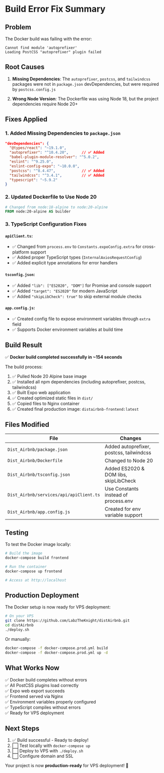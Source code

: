 # Build Error Fix Summary

## Problem
The Docker build was failing with the error:
```
Cannot find module 'autoprefixer'
Loading PostCSS "autoprefixer" plugin failed
```

## Root Causes

1. **Missing Dependencies**: The `autoprefixer`, `postcss`, and `tailwindcss` packages were not in `package.json` devDependencies, but were required by `postcss.config.js`

2. **Wrong Node Version**: The Dockerfile was using Node 18, but the project dependencies require Node 20+

## Fixes Applied

### 1. Added Missing Dependencies to `package.json`
```json
"devDependencies": {
  "@types/react": "~19.1.0",
  "autoprefixer": "^10.4.20",      // ✅ Added
  "babel-plugin-module-resolver": "^5.0.2",
  "eslint": "^9.25.0",
  "eslint-config-expo": "~10.0.0",
  "postcss": "^8.4.47",            // ✅ Added
  "tailwindcss": "^3.4.1",         // ✅ Added
  "typescript": "~5.9.2"
}
```

### 2. Updated Dockerfile to Use Node 20
```dockerfile
# Changed from node:18-alpine to node:20-alpine
FROM node:20-alpine AS builder
```

### 3. TypeScript Configuration Fixes

#### `apiClient.ts`:
- ✅ Changed from `process.env` to `Constants.expoConfig.extra` for cross-platform support
- ✅ Added proper TypeScript types (`InternalAxiosRequestConfig`)
- ✅ Added explicit type annotations for error handlers

#### `tsconfig.json`:
- ✅ Added `"lib": ["ES2020", "DOM"]` for Promise and console support
- ✅ Added `"target": "ES2020"` for modern JavaScript
- ✅ Added `"skipLibCheck": true"` to skip external module checks

#### `app.config.js`:
- ✅ Created config file to expose environment variables through `extra` field
- ✅ Supports Docker environment variables at build time

## Build Result

✅ **Docker build completed successfully in ~154 seconds**

The build process:
1. ✅ Pulled Node 20 Alpine base image
2. ✅ Installed all npm dependencies (including autoprefixer, postcss, tailwindcss)
3. ✅ Built Expo web application
4. ✅ Created optimized static files in `dist/`
5. ✅ Copied files to Nginx container
6. ✅ Created final production image: `distairbnb-frontend:latest`

## Files Modified

| File | Changes |
|------|---------|
| `Dist_Airbnb/package.json` | Added autoprefixer, postcss, tailwindcss |
| `Dist_Airbnb/Dockerfile` | Changed to Node 20 |
| `Dist_Airbnb/tsconfig.json` | Added ES2020 & DOM libs, skipLibCheck |
| `Dist_Airbnb/services/api/apiClient.ts` | Use Constants instead of process.env |
| `Dist_Airbnb/app.config.js` | Created for env variable support |

## Testing

To test the Docker image locally:

```bash
# Build the image
docker-compose build frontend

# Run the container
docker-compose up frontend

# Access at http://localhost
```

## Production Deployment

The Docker setup is now ready for VPS deployment:

```bash
# On your VPS
git clone https://github.com/LabzTheKnight/distAirbnb.git
cd distAirbnb
./deploy.sh
```

Or manually:

```bash
docker-compose -f docker-compose.prod.yml build
docker-compose -f docker-compose.prod.yml up -d
```

## What Works Now

✅ Docker build completes without errors  
✅ All PostCSS plugins load correctly  
✅ Expo web export succeeds  
✅ Frontend served via Nginx  
✅ Environment variables properly configured  
✅ TypeScript compiles without errors  
✅ Ready for VPS deployment  

## Next Steps

1. ✅ Build successful - Ready to deploy!
2. ⬜ Test locally with `docker-compose up`
3. ⬜ Deploy to VPS with `./deploy.sh`
4. ⬜ Configure domain and SSL

Your project is now **production-ready** for VPS deployment! 🚀
